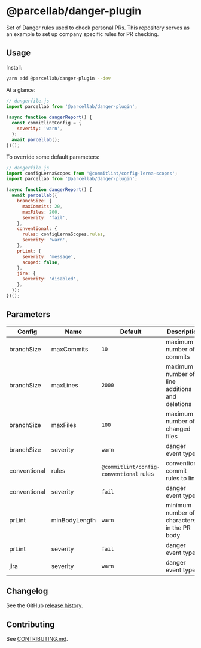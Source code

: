 # @parcellab/danger-plugin

Set of Danger rules used to check personal PRs.
This repository serves as an example to set up company specific rules for PR checking.

## Usage

Install:

```sh
yarn add @parcellab/danger-plugin --dev
```

At a glance:

```js
// dangerfile.js
import parcellab from '@parcellab/danger-plugin';

(async function dangerReport() {
  const commitlintConfig = {
    severity: 'warn',
  };
  await parcellab();
})();
```

To override some default parameters:

```js
// dangerfile.js
import configLernaScopes from '@commitlint/config-lerna-scopes';
import parcellab from '@parcellab/danger-plugin';

(async function dangerReport() {
  await parcellab({
    branchSize: {
      maxCommits: 20,
      maxFiles: 200,
      severity: 'fail',
    },
    conventional: {
      rules: configLernaScopes.rules,
      severity: 'warn',
    },
    prLint: {
      severity: 'message',
      scoped: false,
    },
    jira: {
      severity: 'disabled',
    },
  });
})();
```

## Parameters

| Config       | Name          | Default                                 | Description                                    |
| ------------ | ------------- | --------------------------------------- | ---------------------------------------------- |
| branchSize   | maxCommits    | `10`                                    | maximum number of commits                      |
| branchSize   | maxLines      | `2000`                                  | maximum number of line additions and deletions |
| branchSize   | maxFiles      | `100`                                   | maximum number of changed files                |
| branchSize   | severity      | `warn`                                  | danger event type                              |
| conventional | rules         | `@commitlint/config-conventional` rules | conventional commit rules to lint              |
| conventional | severity      | `fail`                                  | danger event type                              |
| prLint       | minBodyLength | `warn`                                  | minimum number of characters in the PR body    |
| prLint       | severity      | `fail`                                  | danger event type                              |
| jira         | severity      | `warn`                                  | danger event type                              |

## Changelog

See the GitHub [release history](https://github.com/parcelLab/danger-plugin-js/releases).

## Contributing

See [CONTRIBUTING.md](CONTRIBUTING.md).
